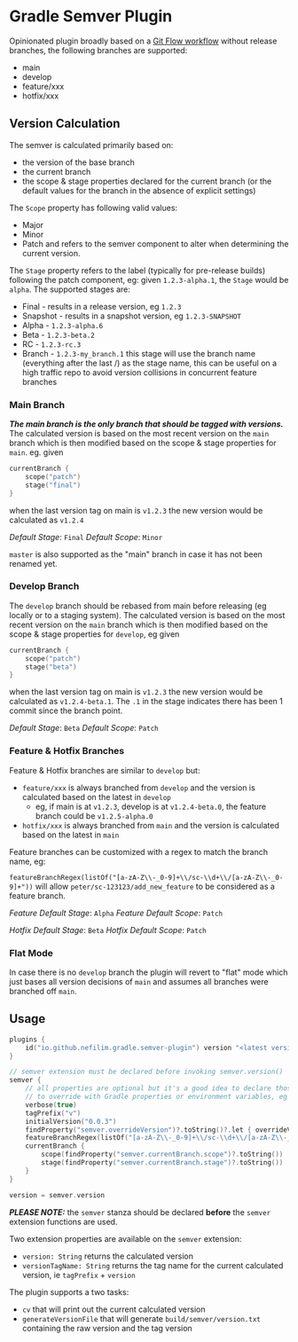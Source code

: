 # Gradle Semver Plugin

Opinionated plugin broadly based on a [Git Flow workflow](https://nvie.com/posts/a-successful-git-branching-model/) without release branches, the following branches are supported:

* main
* develop
* feature/xxx
* hotfix/xxx

## Version Calculation

The semver is calculated primarily based on:
* the version of the base branch
* the current branch
* the scope & stage properties declared for the current branch (or the default values for the branch in the absence of explicit settings)

The `Scope` property has following valid values: 
* Major
* Minor
* Patch
and refers to the semver component to alter when determining the current version. 

The `Stage` property refers to the label (typically for pre-release builds) following the patch component, eg: given `1.2.3-alpha.1`, the `Stage` would be `alpha`. The supported stages are:
* Final - results in a release version, eg `1.2.3`
* Snapshot - results in a snapshot version, eg `1.2.3-SNAPSHOT`
* Alpha - `1.2.3-alpha.6`
* Beta - `1.2.3-beta.2`
* RC - `1.2.3-rc.3`
* Branch - `1.2.3-my_branch.1` this stage will use the branch name (everything after the last /) as the stage name, this can be useful on a high traffic repo to avoid version collisions in concurrent feature branches
 
### Main Branch
                                                                             
_**The main branch is the only branch that should be tagged with versions.**_ The calculated version is based on the most recent version on the `main` branch which is then modified based on the scope & stage properties for `main`.
eg. given 

```kotlin
currentBranch {
    scope("patch")
    stage("final")
}
```

when the last version tag on main is `v1.2.3` the new version would be calculated as `v1.2.4` 

*Default Stage*: `Final`
*Default Scope*: `Minor`

`master` is also supported as the "main" branch in case it has not been renamed yet. 

### Develop Branch

The `develop` branch should be rebased from main before releasing (eg locally or to a staging system). 
The calculated version is based on the most recent version on the `main` branch which is then modified based on the scope & stage properties for `develop`, eg given

```kotlin
currentBranch {
    scope("patch")
    stage("beta")
}
```

when the last version tag on main is `v1.2.3` the new version would be calculated as `v1.2.4-beta.1`. The `.1` in the stage indicates there has been 1 commit since the branch point. 

*Default Stage*: `Beta`
*Default Scope*: `Patch`

### Feature & Hotfix Branches

Feature & Hotfix branches are similar to `develop` but:
* `feature/xxx` is always branched from `develop` and the version is calculated based on the latest in `develop` 
  * eg, if main is at `v1.2.3`, develop is at `v1.2.4-beta.0`, the feature branch could be `v1.2.5-alpha.0`
* `hotfix/xxx` is always branched from `main` and the version is calculated based on the latest in `main`
            
Feature branches can be customized with a regex to match the branch name, eg:

`featureBranchRegex(listOf("[a-zA-Z\\-_0-9]+\\/sc-\\d+\\/[a-zA-Z\\-_0-9]+"))` will allow `peter/sc-123123/add_new_feature` to be considered as a feature branch.

*Feature Default Stage*: `Alpha`
*Feature Default Scope*: `Patch`

*Hotfix Default Stage*: `Beta`
*Hotfix Default Scope*: `Patch`

### Flat Mode

In case there is no `develop` branch the plugin will revert to "flat" mode which just bases all version decisions of `main` and assumes all branches were branched off `main`.

## Usage

```kotlin
plugins {
    id("io.github.nefilim.gradle.semver-plugin") version "<latest version>"
}

// semver extension must be declared before invoking semver.version()  
semver {
    // all properties are optional but it's a good idea to declare those that you would want  
    // to override with Gradle properties or environment variables, eg "overrideVersion" below
    verbose(true)
    tagPrefix("v")
    initialVersion("0.0.3")
    findProperty("semver.overrideVersion")?.toString()?.let { overrideVersion(it) }
    featureBranchRegex(listOf("[a-zA-Z\\-_0-9]+\\/sc-\\d+\\/[a-zA-Z\\-_0-9]+"))
    currentBranch {
        scope(findProperty("semver.currentBranch.scope")?.toString())
        stage(findProperty("semver.currentBranch.stage")?.toString())
    }
}

version = semver.version
```

_**PLEASE NOTE:**_ the `semver` stanza should be declared **before** the `semver` extension functions are used.

Two extension properties are available on the `semver` extension:

* `version: String` returns the calculated version
* `versionTagName: String` returns the tag name for the current calculated version, ie `tagPrefix` + `version`   

The plugin supports a two tasks: 
* `cv` that will print out the current calculated version
* `generateVersionFile` that will generate `build/semver/version.txt` containing the raw version and the tag version
